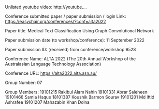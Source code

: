 Unlisted youtube video:
http://youtube....

Conference submitted paper / paper submission / login Link:
 https://easychair.org/conferences/?conf=alta2022

Paper title:
Medical Text Classification Using Graph Convolutional Network

Paper submission date (to workshop/conference):
11 September 2022

Paper submission ID: (received) from conference/workshop
9528

Conference Name:
ALTA 2022 (The 20th Annual Workshop of the Australasian Language Technology Association)

Conference URL:
https://alta2022.alta.asn.au/

Group Number:
07

Group Members:
19101215	Rakibul Alam Nahin
19101331	Abrar Saleheen
19101468	Samia Haque
18101387	Koushik Barmon Sourav 
19101201	Md Iftid Ashrafee
19101207	Mahazabin Khan Dolna
